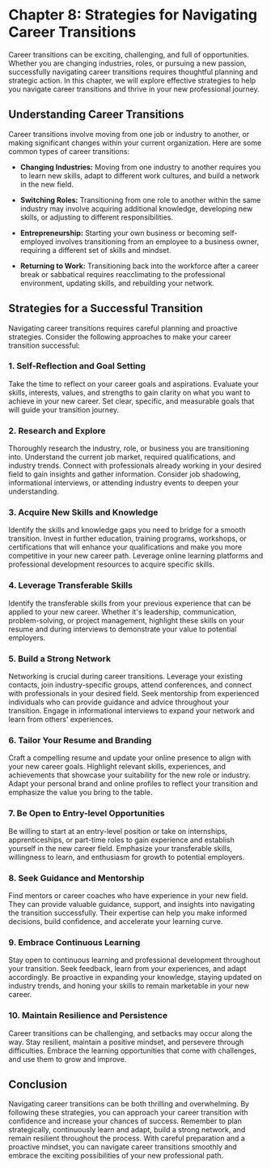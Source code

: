 Chapter 8: Strategies for Navigating Career Transitions
=======================================================

Career transitions can be exciting, challenging, and full of opportunities. Whether you are changing industries, roles, or pursuing a new passion, successfully navigating career transitions requires thoughtful planning and strategic action. In this chapter, we will explore effective strategies to help you navigate career transitions and thrive in your new professional journey.

Understanding Career Transitions
--------------------------------

Career transitions involve moving from one job or industry to another, or making significant changes within your current organization. Here are some common types of career transitions:

* **Changing Industries:** Moving from one industry to another requires you to learn new skills, adapt to different work cultures, and build a network in the new field.

* **Switching Roles:** Transitioning from one role to another within the same industry may involve acquiring additional knowledge, developing new skills, or adjusting to different responsibilities.

* **Entrepreneurship:** Starting your own business or becoming self-employed involves transitioning from an employee to a business owner, requiring a different set of skills and mindset.

* **Returning to Work:** Transitioning back into the workforce after a career break or sabbatical requires reacclimating to the professional environment, updating skills, and rebuilding your network.

Strategies for a Successful Transition
--------------------------------------

Navigating career transitions requires careful planning and proactive strategies. Consider the following approaches to make your career transition successful:

### 1. Self-Reflection and Goal Setting

Take the time to reflect on your career goals and aspirations. Evaluate your skills, interests, values, and strengths to gain clarity on what you want to achieve in your new career. Set clear, specific, and measurable goals that will guide your transition journey.

### 2. Research and Explore

Thoroughly research the industry, role, or business you are transitioning into. Understand the current job market, required qualifications, and industry trends. Connect with professionals already working in your desired field to gain insights and gather information. Consider job shadowing, informational interviews, or attending industry events to deepen your understanding.

### 3. Acquire New Skills and Knowledge

Identify the skills and knowledge gaps you need to bridge for a smooth transition. Invest in further education, training programs, workshops, or certifications that will enhance your qualifications and make you more competitive in your new career path. Leverage online learning platforms and professional development resources to acquire specific skills.

### 4. Leverage Transferable Skills

Identify the transferable skills from your previous experience that can be applied to your new career. Whether it's leadership, communication, problem-solving, or project management, highlight these skills on your resume and during interviews to demonstrate your value to potential employers.

### 5. Build a Strong Network

Networking is crucial during career transitions. Leverage your existing contacts, join industry-specific groups, attend conferences, and connect with professionals in your desired field. Seek mentorship from experienced individuals who can provide guidance and advice throughout your transition. Engage in informational interviews to expand your network and learn from others' experiences.

### 6. Tailor Your Resume and Branding

Craft a compelling resume and update your online presence to align with your new career goals. Highlight relevant skills, experiences, and achievements that showcase your suitability for the new role or industry. Adapt your personal brand and online profiles to reflect your transition and emphasize the value you bring to the table.

### 7. Be Open to Entry-level Opportunities

Be willing to start at an entry-level position or take on internships, apprenticeships, or part-time roles to gain experience and establish yourself in the new career field. Emphasize your transferable skills, willingness to learn, and enthusiasm for growth to potential employers.

### 8. Seek Guidance and Mentorship

Find mentors or career coaches who have experience in your new field. They can provide valuable guidance, support, and insights into navigating the transition successfully. Their expertise can help you make informed decisions, build confidence, and accelerate your learning curve.

### 9. Embrace Continuous Learning

Stay open to continuous learning and professional development throughout your transition. Seek feedback, learn from your experiences, and adapt accordingly. Be proactive in expanding your knowledge, staying updated on industry trends, and honing your skills to remain marketable in your new career.

### 10. Maintain Resilience and Persistence

Career transitions can be challenging, and setbacks may occur along the way. Stay resilient, maintain a positive mindset, and persevere through difficulties. Embrace the learning opportunities that come with challenges, and use them to grow and improve.

Conclusion
----------

Navigating career transitions can be both thrilling and overwhelming. By following these strategies, you can approach your career transition with confidence and increase your chances of success. Remember to plan strategically, continuously learn and adapt, build a strong network, and remain resilient throughout the process. With careful preparation and a proactive mindset, you can navigate career transitions smoothly and embrace the exciting possibilities of your new professional path.
